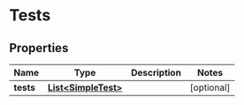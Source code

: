 

# Tests


## Properties

| Name | Type | Description | Notes |
|------------ | ------------- | ------------- | -------------|
|**tests** | [**List&lt;SimpleTest&gt;**](SimpleTest.md) |  |  [optional] |



